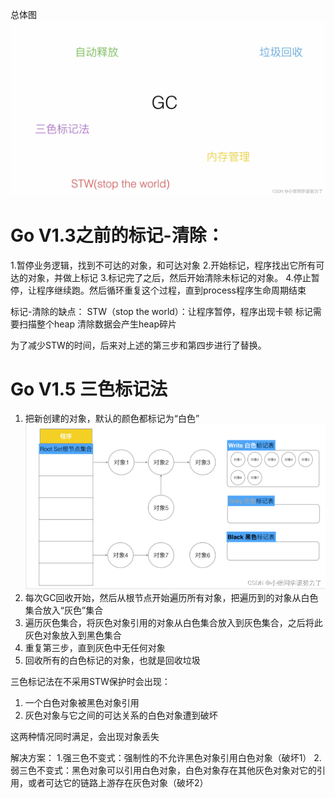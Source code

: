 总体图![gogc](../src/gogc.png)

# Go V1.3之前的标记-清除：
1.暂停业务逻辑，找到不可达的对象，和可达对象
2.开始标记，程序找出它所有可达的对象，并做上标记
3.标记完了之后，然后开始清除未标记的对象。
4.停止暂停，让程序继续跑。然后循环重复这个过程，直到process程序生命周期结束

标记-清除的缺点：
STW（stop the world）：让程序暂停，程序出现卡顿
标记需要扫描整个heap
清除数据会产生heap碎片

为了减少STW的时间，后来对上述的第三步和第四步进行了替换。

# Go V1.5 三色标记法  
1. 把新创建的对象，默认的颜色都标记为“白色”
![三色标记法](../src/threeecolor.png)
2. 每次GC回收开始，然后从根节点开始遍历所有对象，把遍历到的对象从白色集合放入“灰色”集合
3. 遍历灰色集合，将灰色对象引用的对象从白色集合放入到灰色集合，之后将此灰色对象放入到黑色集合
4. 重复第三步，直到灰色中无任何对象
5. 回收所有的白色标记的对象，也就是回收垃圾

三色标记法在不采用STW保护时会出现：

1. 一个白色对象被黑色对象引用
2. 灰色对象与它之间的可达关系的白色对象遭到破坏

这两种情况同时满足，会出现对象丢失

解决方案：
1.强三色不变式：强制性的不允许黑色对象引用白色对象（破坏1）
2.弱三色不变式：黑色对象可以引用白色对象，白色对象存在其他灰色对象对它的引用，或者可达它的链路上游存在灰色对象（破坏2）
